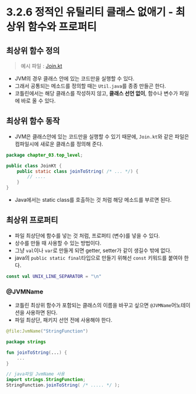 # 3.2.6 정적인 유틸리티 클래스 없애기 - 최상위 함수와 프로퍼티

## 최상위 함수 정의

> 예시 파일 : [Join.kt](Join.kt)

- JVM의 경우 클래스 안에 있는 코드만을 실행할 수 있다.
- 그래서 공통되는 메소드를 정의할 때는 `Util.java`를 종종 만들곤 한다.
- 코틀린에서는 해당 클래스를 작성하지 않고, **클래스 선언 없이**, 함수나 변수가 파일에 바로 올 수 있다.

## 최상위 함수 동작

- JVM은 클래스안에 있는 코드만을 실행할 수 있기 때문에, `Join.kt`와 같은 파일은 컴파일시에 새로운 클래스를 정의해 준다.

```java
package chapter_03.top_level;

public class JoinKt {
    public static class joinToString( /* ... */) {
        // ....
    }
}
```

- Java에서는 static class를 호출하는 것 처럼 해당 메소드를 부르면 된다.

## 최상위 프로퍼티

- 파일 최상단에 함수를 넣는 것 처럼, 프로퍼티 (변수)를 넣을 수 있다.
- 상수를 만들 때 사용할 수 있는 방법이다.
- 그냥 `val`이나 `var`로 만들게 되면 getter, setter가 같이 생길수 밖에 없다.
- java의 `public static final`타입으로 만들기 위해선 `const` 키워드를 붙여야 한다.

```kotlin
const val UNIX_LINE_SEPARATOR = "\n"
```

### @JVMName

- 코틀린 최상위 함수가 포함되는 클래스의 이름을 바꾸고 싶으면 `@JVMName`어노테이션을 사용하면 된다.
- 파일 최상단, 패키지 선언 전에 사용해야 한다.

```kotlin
@file:JvmName("StringFunction")

package strings

fun joinToString(...) {
    ...
}
```

```java
// java파일 JvmName 사용
import strings.StringFunction;
StringFunction.joinToString( /* ..... */ );
```